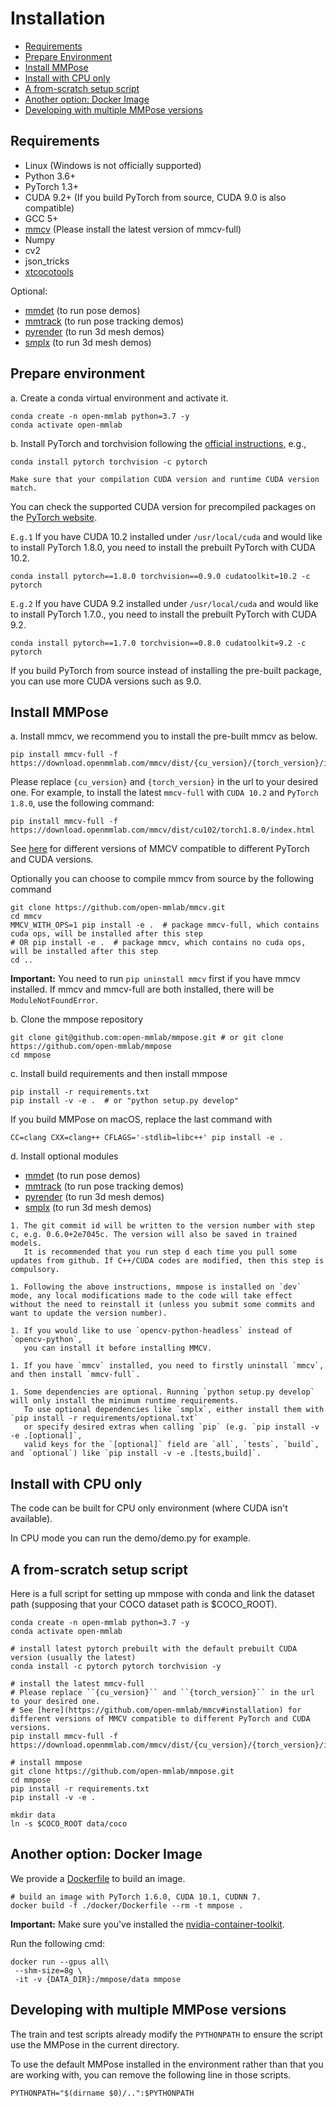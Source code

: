 # Installation

<!-- TOC -->

- [Requirements](#requirements)
- [Prepare Environment](#prepare-environment)
- [Install MMPose](#install-mmpose)
- [Install with CPU only](#install-with-cpu-only)
- [A from-scratch setup script](#a-from-scratch-setup-script)
- [Another option: Docker Image](#another-option-docker-image)
- [Developing with multiple MMPose versions](#developing-with-multiple-mmpose-versions)

<!-- TOC -->

## Requirements

- Linux (Windows is not officially supported)
- Python 3.6+
- PyTorch 1.3+
- CUDA 9.2+ (If you build PyTorch from source, CUDA 9.0 is also compatible)
- GCC 5+
- [mmcv](https://github.com/open-mmlab/mmcv) (Please install the latest version of mmcv-full)
- Numpy
- cv2
- json_tricks
- [xtcocotools](https://github.com/jin-s13/xtcocoapi)

Optional:

- [mmdet](https://github.com/open-mmlab/mmdetection) (to run pose demos)
- [mmtrack](https://github.com/open-mmlab/mmtracking) (to run pose tracking demos)
- [pyrender](https://pyrender.readthedocs.io/en/latest/install/index.html) (to run 3d mesh demos)
- [smplx](https://github.com/vchoutas/smplx) (to run 3d mesh demos)

## Prepare environment

a. Create a conda virtual environment and activate it.

```shell
conda create -n open-mmlab python=3.7 -y
conda activate open-mmlab
```

b. Install PyTorch and torchvision following the [official instructions](https://pytorch.org/), e.g.,

```shell
conda install pytorch torchvision -c pytorch
```

```{note}
Make sure that your compilation CUDA version and runtime CUDA version match.
```

You can check the supported CUDA version for precompiled packages on the [PyTorch website](https://pytorch.org/).

`E.g.1` If you have CUDA 10.2 installed under `/usr/local/cuda` and would like to install PyTorch 1.8.0,
you need to install the prebuilt PyTorch with CUDA 10.2.

```shell
conda install pytorch==1.8.0 torchvision==0.9.0 cudatoolkit=10.2 -c pytorch
```

`E.g.2` If you have CUDA 9.2 installed under `/usr/local/cuda` and would like to install PyTorch 1.7.0.,
you need to install the prebuilt PyTorch with CUDA 9.2.

```shell
conda install pytorch==1.7.0 torchvision==0.8.0 cudatoolkit=9.2 -c pytorch
```

If you build PyTorch from source instead of installing the pre-built package, you can use more CUDA versions such as 9.0.

## Install MMPose

a. Install mmcv, we recommend you to install the pre-built mmcv as below.

```shell
pip install mmcv-full -f https://download.openmmlab.com/mmcv/dist/{cu_version}/{torch_version}/index.html
```

Please replace ``{cu_version}`` and ``{torch_version}`` in the url to your desired one. For example, to install the latest ``mmcv-full`` with ``CUDA 10.2`` and ``PyTorch 1.8.0``, use the following command:

```shell
pip install mmcv-full -f https://download.openmmlab.com/mmcv/dist/cu102/torch1.8.0/index.html
```

See [here](https://github.com/open-mmlab/mmcv#installation) for different versions of MMCV compatible to different PyTorch and CUDA versions.

Optionally you can choose to compile mmcv from source by the following command

```shell
git clone https://github.com/open-mmlab/mmcv.git
cd mmcv
MMCV_WITH_OPS=1 pip install -e .  # package mmcv-full, which contains cuda ops, will be installed after this step
# OR pip install -e .  # package mmcv, which contains no cuda ops, will be installed after this step
cd ..
```

**Important:** You need to run `pip uninstall mmcv` first if you have mmcv installed. If mmcv and mmcv-full are both installed, there will be `ModuleNotFoundError`.

b. Clone the mmpose repository

```shell
git clone git@github.com:open-mmlab/mmpose.git # or git clone https://github.com/open-mmlab/mmpose
cd mmpose
```

c. Install build requirements and then install mmpose

```shell
pip install -r requirements.txt
pip install -v -e .  # or "python setup.py develop"
```

If you build MMPose on macOS, replace the last command with

```shell
CC=clang CXX=clang++ CFLAGS='-stdlib=libc++' pip install -e .
```

d. Install optional modules

- [mmdet](https://github.com/open-mmlab/mmdetection) (to run pose demos)
- [mmtrack](https://github.com/open-mmlab/mmtracking) (to run pose tracking demos)
- [pyrender](https://pyrender.readthedocs.io/en/latest/install/index.html) (to run 3d mesh demos)
- [smplx](https://github.com/vchoutas/smplx) (to run 3d mesh demos)

```{note}
1. The git commit id will be written to the version number with step c, e.g. 0.6.0+2e7045c. The version will also be saved in trained models.
   It is recommended that you run step d each time you pull some updates from github. If C++/CUDA codes are modified, then this step is compulsory.

1. Following the above instructions, mmpose is installed on `dev` mode, any local modifications made to the code will take effect without the need to reinstall it (unless you submit some commits and want to update the version number).

1. If you would like to use `opencv-python-headless` instead of `opencv-python`,
   you can install it before installing MMCV.

1. If you have `mmcv` installed, you need to firstly uninstall `mmcv`, and then install `mmcv-full`.

1. Some dependencies are optional. Running `python setup.py develop` will only install the minimum runtime requirements.
   To use optional dependencies like `smplx`, either install them with `pip install -r requirements/optional.txt`
   or specify desired extras when calling `pip` (e.g. `pip install -v -e .[optional]`,
   valid keys for the `[optional]` field are `all`, `tests`, `build`, and `optional`) like `pip install -v -e .[tests,build]`.
```

## Install with CPU only

The code can be built for CPU only environment (where CUDA isn't available).

In CPU mode you can run the demo/demo.py for example.

## A from-scratch setup script

Here is a full script for setting up mmpose with conda and link the dataset path (supposing that your COCO dataset path is $COCO_ROOT).

```shell
conda create -n open-mmlab python=3.7 -y
conda activate open-mmlab

# install latest pytorch prebuilt with the default prebuilt CUDA version (usually the latest)
conda install -c pytorch pytorch torchvision -y

# install the latest mmcv-full
# Please replace ``{cu_version}`` and ``{torch_version}`` in the url to your desired one.
# See [here](https://github.com/open-mmlab/mmcv#installation) for different versions of MMCV compatible to different PyTorch and CUDA versions.
pip install mmcv-full -f https://download.openmmlab.com/mmcv/dist/{cu_version}/{torch_version}/index.html

# install mmpose
git clone https://github.com/open-mmlab/mmpose.git
cd mmpose
pip install -r requirements.txt
pip install -v -e .

mkdir data
ln -s $COCO_ROOT data/coco
```

## Another option: Docker Image

We provide a [Dockerfile](/docker/Dockerfile) to build an image.

```shell
# build an image with PyTorch 1.6.0, CUDA 10.1, CUDNN 7.
docker build -f ./docker/Dockerfile --rm -t mmpose .
```

**Important:** Make sure you've installed the [nvidia-container-toolkit](https://docs.nvidia.com/datacenter/cloud-native/container-toolkit/install-guide.html#docker).

Run the following cmd:

```shell
docker run --gpus all\
 --shm-size=8g \
 -it -v {DATA_DIR}:/mmpose/data mmpose
```

## Developing with multiple MMPose versions

The train and test scripts already modify the `PYTHONPATH` to ensure the script use the MMPose in the current directory.

To use the default MMPose installed in the environment rather than that you are working with, you can remove the following line in those scripts.

```shell
PYTHONPATH="$(dirname $0)/..":$PYTHONPATH
```
